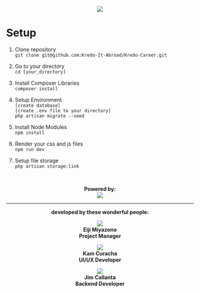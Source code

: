 <p align="center">
	<a href="https://kredo.jp/">
		<img src="https://github.com/Kredo-It-Abroad/Kredo-Career/blob/master/public/images/logo-kredo-horizontal.png">
	</a>
</p>

# Setup
1. Clone repository<br>
`git clone git@github.com:Kredo-It-Abroad/Kredo-Career.git`

2. Go to your directory<br>
`cd [your_directory]`

3. Install Composer Libraries<br>
`composer install`

5. Setup Environment<br>
`[create database]`<br>
`[create .env file to your directory]`<br>
`php artisan migrate --seed`<br>

6. Install Node Modules<br>
`npm install`

7. Render your css and js files<br>
`npm run dev`

7. Setup file storage<br>
`php artisan storage:link`

<br/>

<p align="center"><strong>Powered by:</strong><br/><img src="https://laravel.com/assets/img/components/logo-laravel.svg"></p>

------------
<p align="center"><strong>developed by these wonderful people:<strong></p>

<p align="center">
<img src="https://media-exp1.licdn.com/dms/image/C5103AQF8pJuHpoXGtg/profile-displayphoto-shrink_200_200/0?e=1585785600&v=beta&t=_bGRQO2tJHrP2mkpMU58ovcw1Us9r3_lqVA6v8E-OiM">
<br/><strong>Eiji Miyazono</strong><br/>Project Manager</p>

<p align="center">
<img src="https://media-exp1.licdn.com/dms/image/C5103AQH7ZFLB8UdZHQ/profile-displayphoto-shrink_200_200/0?e=1585785600&v=beta&t=sOIak5RD4DEHCtLTGS4bXTQ66JeKXwsMTMz6tYtqrNg">
<br/><strong>Kam Curacha</strong><br/>UI/UX Developer</p>

<p align="center"><img src="https://media-exp1.licdn.com/dms/image/C4E03AQHReqyp-BJ4CA/profile-displayphoto-shrink_200_200/0?e=1585785600&v=beta&t=iQ_iBTT5WQ52ZbLNDa17qrWFWk_npNk6PQn0_JbcfqM">
<br/><strong>Jim Callanta</strong><br/>Backend Developer</p>
